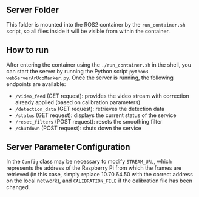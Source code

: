 ## Server Folder
This folder is mounted into the ROS2 container by the `run_container.sh` script, so all files inside it will be visible from within the container.

## How to run
After entering the container using the ```./run_container.sh``` in the shell, you can start the server by running the Python script ```python3 webServerArUcoMarker.py```. Once the server is running, the following endpoints are available:
- `/video_feed` (GET request): provides the video stream with correction already applied (based on calibration parameters)
- `/detection_data` (GET request): retrieves the detection data
- `/status` (GET request): displays the current status of the service
- `/reset_filters` (POST request): resets the smoothing filter
- `/shutdown` (POST request): shuts down the service

## Server Parameter Configuration
In the `Config` class may be necessary to modify `STREAM_URL`, which represents the address of the Raspberry Pi from which the frames are retrieved (in this case, simply replace 10.70.64.50 with the correct address on the local network), 
and `CALIBRATION_FILE` if the calibration file has been changed.
